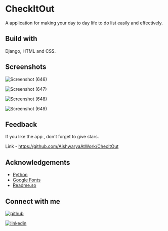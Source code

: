 
# CheckItOut
A application for making your day to day life to do list easily and effectively.
 


## Build with
Django, HTML and CSS.

## Screenshots
![Screenshot (646)](https://github.com/AishwaryaAtWork/CheckItOut/assets/109826222/11732f01-8d84-46c3-ad92-d899e9eff90b)

![Screenshot (647)](https://github.com/AishwaryaAtWork/CheckItOut/assets/109826222/9a8fd5fe-1e0d-4a06-8ce7-6d16795c0762)

![Screenshot (648)](https://github.com/AishwaryaAtWork/CheckItOut/assets/109826222/a4029d09-1b7e-444a-a066-ebe44bfedabf)

![Screenshot (649)](https://github.com/AishwaryaAtWork/CheckItOut/assets/109826222/16b458ea-86b5-4dfd-8cd5-3a99a1ad7408)

## Feedback

If you like the app , don't forget to give stars.

Link - https://github.com/AishwaryaAtWork/ChecItOut


## Acknowledgements

 - [Python](https://www.python.org/)
 - [Google Fonts ](https://fonts.google.com/)
 - [Readme.so](https://readme.so/)


## Connect with me

[![github](https://img.shields.io/badge/github-000?style=for-the-badge&logo=ko-fi&logoColor=white)](https://github.com/AishwaryaAtWork)

[![linkedin](https://img.shields.io/badge/linkedin-0A66C2?style=for-the-badge&logo=linkedin&logoColor=white)](https://www.linkedin.com/in/aishwarya-pathak-573993233/)

